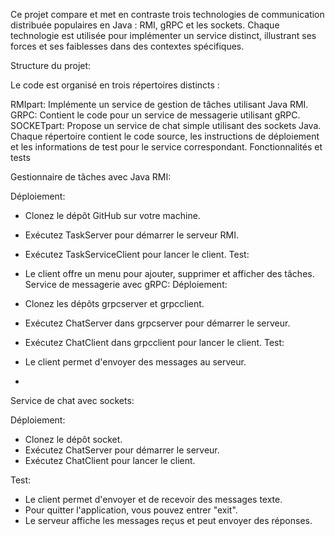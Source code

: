 Ce projet compare et met en contraste trois technologies de communication distribuée populaires en Java : RMI, gRPC et les sockets. Chaque technologie est utilisée pour implémenter un service distinct, illustrant ses forces et ses faiblesses dans des contextes spécifiques.

Structure du projet: 

Le code est organisé en trois répertoires distincts :

RMIpart: Implémente un service de gestion de tâches utilisant Java RMI.
GRPC: Contient le code pour un service de messagerie utilisant gRPC.
SOCKETpart: Propose un service de chat simple utilisant des sockets Java.
Chaque répertoire contient le code source, les instructions de déploiement et les informations de test pour le service correspondant.
Fonctionnalités et tests

Gestionnaire de tâches avec Java RMI:

Déploiement:

- Clonez le dépôt GitHub sur votre machine.
- Exécutez TaskServer pour démarrer le serveur RMI.
- Exécutez TaskServiceClient pour lancer le client.
Test:

- Le client offre un menu pour ajouter, supprimer et afficher des tâches.
Service de messagerie avec gRPC:
Déploiement:

- Clonez les dépôts grpcserver et grpcclient.
- Exécutez ChatServer dans grpcserver pour démarrer le serveur.
- Exécutez ChatClient dans grpcclient pour lancer le client.
Test:

- Le client permet d'envoyer des messages au serveur.
- 
Service de chat avec sockets:

Déploiement:
- Clonez le dépôt socket.
- Exécutez ChatServer pour démarrer le serveur.
- Exécutez ChatClient pour lancer le client.
  
Test:
- Le client permet d'envoyer et de recevoir des messages texte.
- Pour quitter l'application, vous pouvez entrer "exit".
- Le serveur affiche les messages reçus et peut envoyer des réponses.

